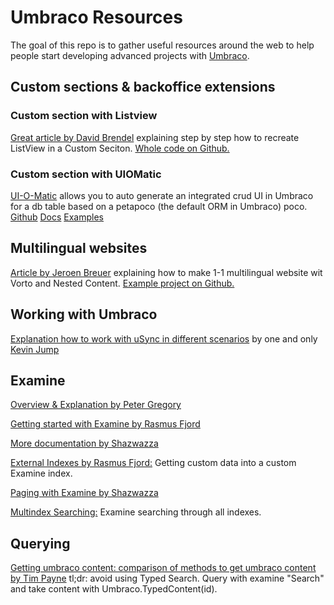 # Umbraco Resources

The goal of this repo is to gather useful resources around the web to help people start developing advanced projects with [Umbraco](https://umbraco.com/).

## Custom sections & backoffice extensions

### Custom section with Listview
[Great article by David Brendel](https://24days.in/umbraco-cms/2015/custom-listview/) explaining step by step how to recreate ListView in a Custom Seciton. [Whole code on Github.](https://github.com/Mantus667/ListViewForCustomSection)

### Custom section with UIOMatic
[UI-O-Matic](https://our.umbraco.org/projects/developer-tools/ui-o-matic/) allows you to auto generate an integrated crud UI in Umbraco for a db table based on a petapoco (the default ORM in Umbraco) poco. 
[Github](https://github.com/TimGeyssens/UIOMatic)
[Docs](http://uiomatic.readthedocs.io/en/stable/)
[Examples](http://www.nibble.be/)


## Multilingual websites
[Article by Jeroen Breuer](https://24days.in/umbraco-cms/2015/multilingual-vorto-nested-content/) explaining how to make 1-1 multilingual website wit Vorto and Nested Content. [Example project on Github.](https://github.com/jbreuer/1-1-multilingual-example)

## Working with Umbraco
[Explanation how to work with uSync in different scenarios](http://blog.jumoo.co.uk/2017/working-with-usync/) by one and only [Kevin Jump](https://twitter.com/kevinjump_)

## Examine 
[Overview & Explanation by Peter Gregory](https://our.umbraco.org/documentation/reference/searching/examine/overview-explanation)

[Getting started with Examine by Rasmus Fjord](https://24days.in/umbraco-cms/2013/getting-started-with-examine/)

[More documentation by Shazwazza](https://github.com/Shazwazza/Examine/wiki)

[External Indexes by Rasmus Fjord:](https://24days.in/umbraco-cms/2016/custom-data-and-examine-searching/) Getting custom data into a custom Examine index.

[Paging with Examine by Shazwazza](https://shazwazza.com/post/paging-with-examine/)

[Multindex Searching:](https://bszyman.com/blog/multi-index-search-in-umbraco-using-examine) Examine searching through all indexes.

## Querying 
[Getting umbraco content: comparison of methods to get umbraco content by Tim Payne](http://skrift.io/articles/archive/testing-the-performance-of-querying-umbraco/) tl;dr: avoid using Typed Search. Query with examine "Search" and take content with Umbraco.TypedContent(id).

